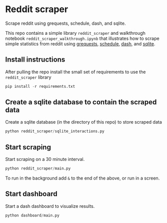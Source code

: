 # Reddit scraper

Scrape reddit using grequests, schedule, dash, and sqlite.

This repo contains a simple library `reddit_scraper` and walkthrough notebook `reddit_scraper_walkthrough.ipynb` that illustrates how to scrape simple statistics from reddit using [grequests](https://github.com/spyoungtech/grequests), [schedule](https://schedule.readthedocs.io/en/stable/), [dash](https://dash.plotly.com/), and [sqlite](https://sqlite.org/).

## Install instructions

After pulling the repo install the small set of requirements to use the `reddit_scraper` library

```python
pip install -r requirements.txt
```

## Create a sqlite database to contain the scraped data

Create a sqlite database (in the directory of this repo) to store scraped data

```python
python reddit_scraper/sqlite_interactions.py
```

## Start scraping

Start scraping on a 30 minute interval.

```python
python reddit_scraper/main.py
```

To run in the background add `&` to the end of the above, or run in a screen.

## Start dashboard

Start a dash dashboard to visualize results.

```python
python dashboard/main.py
```